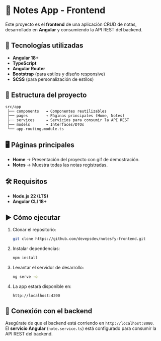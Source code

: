 # 📌 Notes App - Frontend

Este proyecto es el **frontend** de una aplicación CRUD de notas, desarrollado en **Angular** y consumiendo la API REST del backend.

## 🚀 Tecnologías utilizadas

- **Angular 18+**
- **TypeScript**
- **Angular Router**
- **Bootstrap** (para estilos y diseño responsive)
- **SCSS** (para personalización de estilos)

## 📂 Estructura del proyecto

```Esquema
src/app
 ├── components   → Componentes reutilizables
 ├── pages        → Páginas principales (Home, Notes)
 ├── services     → Servicios para consumir la API REST
 ├── models       → Interfaces/DTOs
 └── app-routing.module.ts
```

## 🖥️ Páginas principales

- **Home** → Presentación del proyecto con gif de demostración.
- **Notes** → Muestra todas las notas registradas.

## 🛠️ Requisitos

- **Node.js 22 (LTS)**
- **Angular CLI 18+**

## ▶️ Cómo ejecutar

1. Clonar el repositorio:

   ```bash
   git clone https://github.com/devepsdev/notesfy-frontend.git
   ```

2. Instalar dependencias:

   ```bash
   npm install
   ```

3. Levantar el servidor de desarrollo:

   ```bash
   ng serve -o
   ```

4. La app estará disponible en:

   ```URL
   http://localhost:4200
   ```

## 🔗 Conexión con el backend

Asegúrate de que el backend está corriendo en `http://localhost:8080`.  
El **servicio Angular** (`note.service.ts`) está configurado para consumir la API REST del backend.

